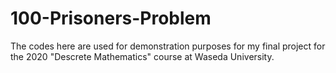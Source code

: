 # 100-Prisoners-Problem
The codes here are used for demonstration purposes for my final project for the 2020 "Descrete Mathematics" course at Waseda University. 
